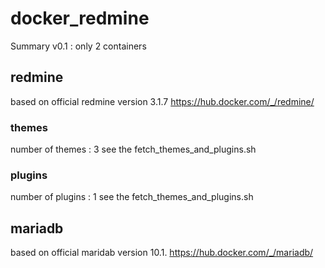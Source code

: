 # docker_redmine

Summary v0.1 : only 2 containers

## redmine
based on official redmine version 3.1.7
https://hub.docker.com/_/redmine/

### themes
number of themes : 3
see the fetch_themes_and_plugins.sh

### plugins
number of plugins : 1
see the fetch_themes_and_plugins.sh

## mariadb
based on official maridab  version 10.1.
https://hub.docker.com/_/mariadb/
